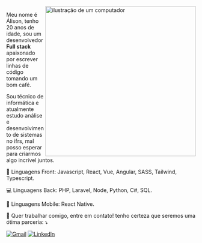 <img src="https://raw.githubusercontent.com/MicaelliMedeiros/micaellimedeiros/master/image/computer-illustration.png" alt="ilustração de um computador" min-width="400px" max-width="400px" width="400px" align="right">

<p align="left"> 
  Meu nome é Álison, tenho 20 anos de idade, sou um desenvolvedor <strong>Full stack</strong> apaixonado por escrever linhas de código tomando um bom café.

  Sou técnico de informática e atualmente estudo análise e desenvolvimento de sistemas no ifrs, mal posso esperar para criarmos algo incrível juntos.
</p>

<p align="left">
  🦄 Linguagens Front: Javascript, React, Vue, Angular, SASS, Tailwind, Typescript.
</p>
<p align="left">
  💻 Linguagens Back: PHP, Laravel, Node, Python, C#, SQL.
</p>
<p align="left">
  📱 Linguagens Mobile: React Native.
</p>

<p align="left">
  💌 Quer trabalhar comigo, entre em contato! tenho certeza que seremos uma ótima parceria: ⤵️
</p>

<p align="left">
  <a href="https://mail.google.com/mail/u/0/?fs=1&to=alisonrbjs@gmail.com&su=Assunto+do+Email&body=Conte%C3%BAdo+do+Email&tf=cm" title="Gmail">
  <img src="https://img.shields.io/badge/-Gmail-FF0000?style=flat-square&labelColor=FF0000&logo=gmail&logoColor=white&link=LINK-DO-SEU-GMAIL" alt="Gmail"/></a>
  <a href="https://www.linkedin.com/in/%C3%A1lison-batista/" title="LinkedIn">
  <img src="https://img.shields.io/badge/-Linkedin-0e76a8?style=flat-square&logo=Linkedin&logoColor=white&link=LINK-DO-SEU-LINKEDIN" alt="LinkedIn"/></a>
</p>
